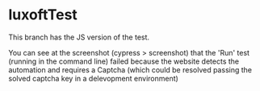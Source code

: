 # luxoftTest

This branch has the JS version of the test.

You can see at the screenshot (cypress > screenshot) that the 'Run' test (running in the command line) failed because the website detects the automation and requires a Captcha (which could be resolved passing the solved captcha key in a delevopment environment)

